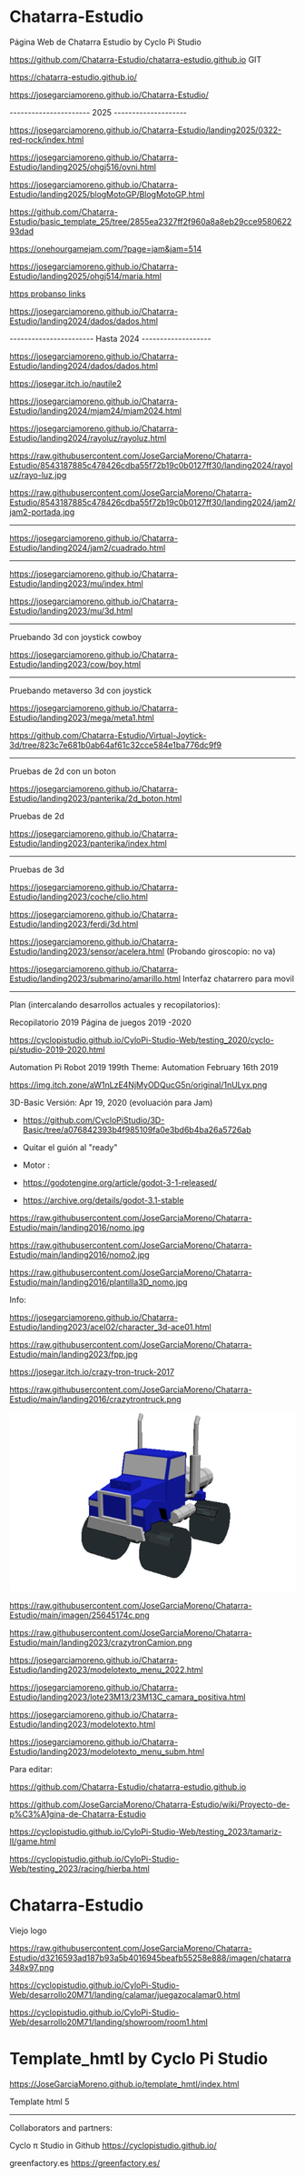 # Chatarra-Estudio

Página Web de Chatarra Estudio by Cyclo Pi Studio

https://github.com/Chatarra-Estudio/chatarra-estudio.github.io  GIT

https://chatarra-estudio.github.io/

https://josegarciamoreno.github.io/Chatarra-Estudio/

---------------------- 2025 --------------------

https://josegarciamoreno.github.io/Chatarra-Estudio/landing2025/0322-red-rock/index.html

https://josegarciamoreno.github.io/Chatarra-Estudio/landing2025/ohgj516/ovni.html


https://josegarciamoreno.github.io/Chatarra-Estudio/landing2025/blogMotoGP/BlogMotoGP.html

https://github.com/Chatarra-Estudio/basic_template_25/tree/2855ea2327ff2f960a8a8eb29cce958062293dad

https://onehourgamejam.com/?page=jam&jam=514

https://josegarciamoreno.github.io/Chatarra-Estudio/landing2025/ohgj514/maria.html 

[https probanso links](https://josegarciamoreno.github.io/Chatarra-Estudio/landing2025/ohgj513/index.html)

https://josegarciamoreno.github.io/Chatarra-Estudio/landing2024/dados/dados.html

----------------------- Hasta 2024 -------------------

https://josegarciamoreno.github.io/Chatarra-Estudio/landing2024/dados/dados.html

https://josegar.itch.io/nautile2

https://josegarciamoreno.github.io/Chatarra-Estudio/landing2024/mjam24/mjam2024.html

https://josegarciamoreno.github.io/Chatarra-Estudio/landing2024/rayoluz/rayoluz.html

https://raw.githubusercontent.com/JoseGarciaMoreno/Chatarra-Estudio/8543187885c478426cdba55f72b19c0b0127ff30/landing2024/rayoluz/rayo-luz.jpg

https://raw.githubusercontent.com/JoseGarciaMoreno/Chatarra-Estudio/8543187885c478426cdba55f72b19c0b0127ff30/landing2024/jam2/jam2-portada.jpg 

------------------------------------------

https://josegarciamoreno.github.io/Chatarra-Estudio/landing2024/jam2/cuadrado.html

------------------------------------------

https://josegarciamoreno.github.io/Chatarra-Estudio/landing2023/mu/index.html

https://josegarciamoreno.github.io/Chatarra-Estudio/landing2023/mu/3d.html

------------------------------------------
Pruebando  3d con joystick cowboy

https://josegarciamoreno.github.io/Chatarra-Estudio/landing2023/cow/boy.html

------------------------------------------

Pruebando metaverso 3d con joystick

https://josegarciamoreno.github.io/Chatarra-Estudio/landing2023/mega/meta1.html

https://github.com/Chatarra-Estudio/Virtual-Joytick-3d/tree/823c7e681b0ab64af61c32cce584e1ba776dc9f9

------------------------------------------

Pruebas de 2d con un boton

https://josegarciamoreno.github.io/Chatarra-Estudio/landing2023/panterika/2d_boton.html

Pruebas de 2d 

https://josegarciamoreno.github.io/Chatarra-Estudio/landing2023/panterika/index.html


------------------------------------------
Pruebas de 3d

https://josegarciamoreno.github.io/Chatarra-Estudio/landing2023/coche/clio.html

https://josegarciamoreno.github.io/Chatarra-Estudio/landing2023/ferdi/3d.html 

https://josegarciamoreno.github.io/Chatarra-Estudio/landing2023/sensor/acelera.html (Probando giroscopio: no va)

https://josegarciamoreno.github.io/Chatarra-Estudio/landing2023/submarino/amarillo.html Interfaz chatarrero para movil

------------------------------------------

Plan (intercalando desarrollos actuales y recopilatorios):

Recopilatorio 2019
Página de juegos 2019 -2020

https://cyclopistudio.github.io/CyloPi-Studio-Web/testing_2020/cyclo-pi/studio-2019-2020.html

Automation Pi Robot 2019
199th
Theme: Automation
February 16th 2019 

https://img.itch.zone/aW1nLzE4NjMyODQucG5n/original/1nULyx.png



3D-Basic Versión: Apr 19, 2020 (evoluación para Jam)

- https://github.com/CycloPiStudio/3D-Basic/tree/a076842393b4f985109fa0e3bd6b4ba26a5726ab

- Quitar el guión al "ready"

- Motor :

* https://godotengine.org/article/godot-3-1-released/

* https://archive.org/details/godot-3.1-stable
  
https://raw.githubusercontent.com/JoseGarciaMoreno/Chatarra-Estudio/main/landing2016/nomo.jpg

https://raw.githubusercontent.com/JoseGarciaMoreno/Chatarra-Estudio/main/landing2016/nomo2.jpg

https://raw.githubusercontent.com/JoseGarciaMoreno/Chatarra-Estudio/main/landing2016/plantilla3D_nomo.jpg



Info:

https://josegarciamoreno.github.io/Chatarra-Estudio/landing2023/acel02/character_3d-ace01.html

https://raw.githubusercontent.com/JoseGarciaMoreno/Chatarra-Estudio/main/landing2023/fpp.jpg

https://josegar.itch.io/crazy-tron-truck-2017

https://raw.githubusercontent.com/JoseGarciaMoreno/Chatarra-Estudio/main/landing2016/crazytrontruck.png

![Cyclo pi](https://raw.githubusercontent.com/JoseGarciaMoreno/Chatarra-Estudio/main/landing2023/crazytronCamion.png)

https://raw.githubusercontent.com/JoseGarciaMoreno/Chatarra-Estudio/main/imagen/25645174c.png

https://raw.githubusercontent.com/JoseGarciaMoreno/Chatarra-Estudio/main/landing2023/crazytronCamion.png

https://josegarciamoreno.github.io/Chatarra-Estudio/landing2023/modelotexto_menu_2022.html

https://josegarciamoreno.github.io/Chatarra-Estudio/landing2023/lote23M13/23M13C_camara_positiva.html

https://josegarciamoreno.github.io/Chatarra-Estudio/landing2023/modelotexto.html

https://josegarciamoreno.github.io/Chatarra-Estudio/landing2023/modelotexto_menu_subm.html


Para editar:

https://github.com/Chatarra-Estudio/chatarra-estudio.github.io

https://github.com/JoseGarciaMoreno/Chatarra-Estudio/wiki/Proyecto-de-p%C3%A1gina-de-Chatarra-Estudio

https://cyclopistudio.github.io/CyloPi-Studio-Web/testing_2023/tamariz-II/game.html

https://cyclopistudio.github.io/CyloPi-Studio-Web/testing_2023/racing/hierba.html 



# Chatarra-Estudio

Viejo logo

https://raw.githubusercontent.com/JoseGarciaMoreno/Chatarra-Estudio/d3216593ad187b93a5b4016945beafb55258e888/imagen/chatarra348x97.png

https://cyclopistudio.github.io/CyloPi-Studio-Web/desarrollo20M71/landing/calamar/juegazocalamar0.html

https://cyclopistudio.github.io/CyloPi-Studio-Web/desarrollo20M71/landing/showroom/room1.html

# Template_hmtl by Cyclo Pi Studio

https://JoseGarciaMoreno.github.io/template_hmtl/index.html

Template html 5

-----------------------------------------
Collaborators and partners:

Cyclo π Studio in Github https://cyclopistudio.github.io/

greenfactory.es https://greenfactory.es/
